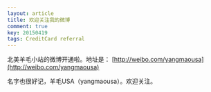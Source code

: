 ```yaml
---
layout: article
title: 欢迎关注我的微博
comment: true
key: 20150419
tags: CreditCard referral
---
```


北美羊毛小站的微博开通啦。地址是：
[http://weibo.com/yangmaousa](http://weibo.com/yangmaousa)

名字也很好记，羊毛USA（yangmaousa）。欢迎关注。
